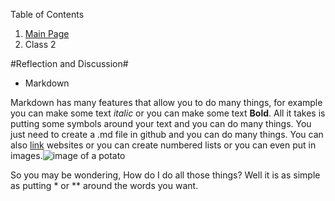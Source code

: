 Table of Contents
1. [Main Page](README.md)
2. Class 2

#Reflection and Discussion#
- Markdown

Markdown has many features that allow you to do many things, for example you can make some text *italic* or you can make some text **Bold**. All it takes is putting some symbols around your text and you can do many things. You just need to create a .md file in github and you can do many things. You can also [link](https://www.youtube.com/watch?v=dQw4w9WgXcQ) websites or you can create numbered lists or you can even put in images.![image of a potato](https://user-images.githubusercontent.com/30244378/126197229-a0f04ee7-8be5-404c-9cc1-d0a719719ef9.png)


So you may be wondering, How do I do all those things? Well it is as simple as putting * or ** around the words you want. 
